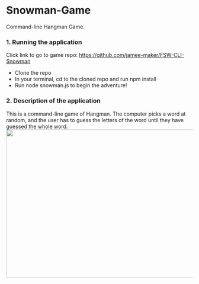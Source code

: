 # Snowman-Game
Command-line Hangman Game.


### 1. Running the application
Click link to go to game repo: https://github.com/jamee-maker/FSW-CLI-Snowman
<ul>
  <li>Clone the repo</li>
  <li>In your terminal, cd to the cloned repo and run npm install</li>
  <li>Run node snowman.js to begin the adventure!</li>
  </ul>
  
### 2. Description of the application
<div>
 This is a command-line game of Hangman. The computer picks a word at random, and the user has to guess the letters of the word until they have guessed the whole word.
  
  
  
  
  <img src="Assets/Snow intro.gif" width="700" height="400">
 
